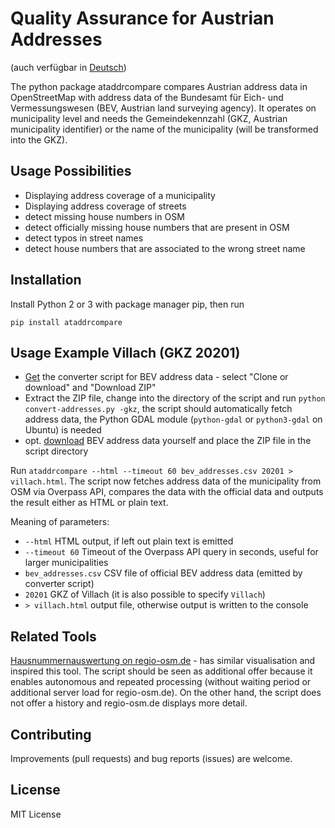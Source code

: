 # Quality Assurance for Austrian Addresses

(auch verfügbar in [Deutsch](https://github.com/gmgeo/at-address-compare/blob/masterREADME.de.md))

The python package ataddrcompare compares Austrian address data
in OpenStreetMap with address data of the Bundesamt für Eich- und
Vermessungswesen (BEV, Austrian land surveying agency). It operates on
municipality level and needs the Gemeindekennzahl (GKZ, Austrian municipality
 identifier) or the name of the municipality (will be transformed into the GKZ).

## Usage Possibilities

* Displaying address coverage of a municipality
* Displaying address coverage of streets
* detect missing house numbers in OSM
* detect officially missing house numbers that are present in OSM
* detect typos in street names
* detect house numbers that are associated to the wrong street name

## Installation

Install Python 2 or 3 with package manager pip, then run

`pip install ataddrcompare`

## Usage Example Villach (GKZ 20201)

* [Get](https://github.com/scubbx/convert-bev-address-data-python) the converter script for BEV address data - select "Clone or download" and
"Download ZIP"
* Extract the ZIP file, change into the directory of the script and run `python convert-addresses.py -gkz`, the script should automatically fetch address data, the Python GDAL module (`python-gdal` or `python3-gdal` on Ubuntu) is needed
* opt. [download](http://www.bev.gv.at/portal/page?_pageid=713,2601271&_dad=portal&_schema=PORTAL) BEV address data yourself and place the ZIP file in the script directory

Run `ataddrcompare --html --timeout 60 bev_addresses.csv 20201 > villach.html`.
The script now fetches address data of the municipality from OSM via Overpass
API, compares the data with the official data and outputs the result either as
HTML or plain text.

Meaning of parameters:

* `--html` HTML output, if left out plain text is emitted
* `--timeout 60` Timeout of the Overpass API query in seconds, useful for larger municipalities
* `bev_addresses.csv` CSV file of official BEV address data (emitted by converter script)
* `20201` GKZ of Villach (it is also possible to specify `Villach`)
* `> villach.html` output file, otherwise output is written to the console

## Related Tools

[Hausnummernauswertung on regio-osm.de](http://www.regio-osm.de/hausnummerauswertung/) - has similar
visualisation and inspired this tool. The script should be seen as additional
offer because it enables autonomous and repeated processing (without waiting
period or additional server load for regio-osm.de). On the other hand, the
script does not offer a history and regio-osm.de displays more detail.

## Contributing

Improvements (pull requests) and bug reports (issues) are welcome.

## License

MIT License
